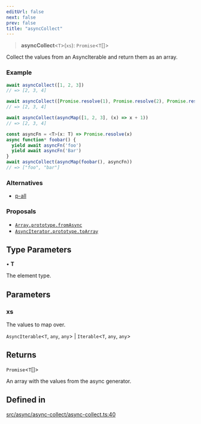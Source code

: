 ```yaml
---
editUrl: false
next: false
prev: false
title: "asyncCollect"
---
```


> **asyncCollect**\<`T`\>(`xs`): `Promise`\<`T`[]\>

Collect the values from an AsyncIterable and return them as an array.

### Example
```ts
await asyncCollect([1, 2, 3])
// => [2, 3, 4]

await asyncCollect([Promise.resolve(1), Promise.resolve(2), Promise.resolve(3)])
// => [2, 3, 4]

await asyncCollect(asyncMap([1, 2, 3], (x) => x + 1))
// => [2, 3, 4]

const asyncFn = <T>(x: T) => Promise.resolve(x)
async function* foobar() {
  yield await asyncFn('foo')
  yield await asyncFn('Bar')
}
await asyncCollect(asyncMap(foobar(), asyncFn))
// => ["foo", "bar"]
```

### Alternatives
- [p-all](https://github.com/sindresorhus/p-all)

### Proposals
- [`Array.prototype.fromAsync`](https://github.com/tc39/proposal-array-from-async)
- [`AsyncIterator.prototype.toArray`](https://github.com/tc39/proposal-async-iterator-helpers)

## Type Parameters

• **T**

The element type.

## Parameters

### xs

The values to map over.

`AsyncIterable`\<`T`, `any`, `any`\> | `Iterable`\<`T`, `any`, `any`\>

## Returns

`Promise`\<`T`[]\>

An array with the values from the async generator.

## Defined in

[src/async/async-collect/async-collect.ts:40](https://github.com/skyleague/axioms/blob/75fb1c5c977f1940e84e5cdcef2be336d1fd81da/src/async/async-collect/async-collect.ts#L40)

